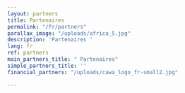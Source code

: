 ```yaml
---
layout: partners
title: Partenaires
permalink: "/fr/partners"
parallax_image: "/uploads/africa_5.jpg"
description: 'Partenaires '
lang: fr
ref: partners
main_partners_title: " Partenaires"
simple_partners_title: ''
financial_partners: "/uploads/cawa_logo_fr-small2.jpg"

---
```

